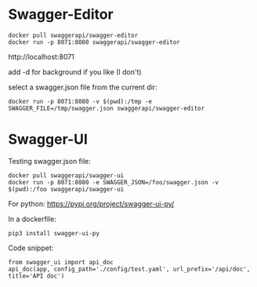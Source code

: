# Swagger-Editor

    docker pull swaggerapi/swagger-editor
    docker run -p 8071:8080 swaggerapi/swagger-editor

http://localhost:8071

add -d for background if you like (I don't)

select a swagger.json file from the current dir:

    docker run -p 8071:8080 -v $(pwd):/tmp -e SWAGGER_FILE=/tmp/swagger.json swaggerapi/swagger-editor


# Swagger-UI

Testing swagger.json file:

    docker pull swaggerapi/swagger-ui
    docker run -p 8071:8080 -e SWAGGER_JSON=/foo/swagger.json -v $(pwd):/foo swaggerapi/swagger-ui

For python:
    https://pypi.org/project/swagger-ui-py/

In a dockerfile:

    pip3 install swagger-ui-py


Code snippet:

    from swagger_ui import api_doc
    api_doc(app, config_path='./config/test.yaml', url_prefix='/api/doc', title='API doc')

